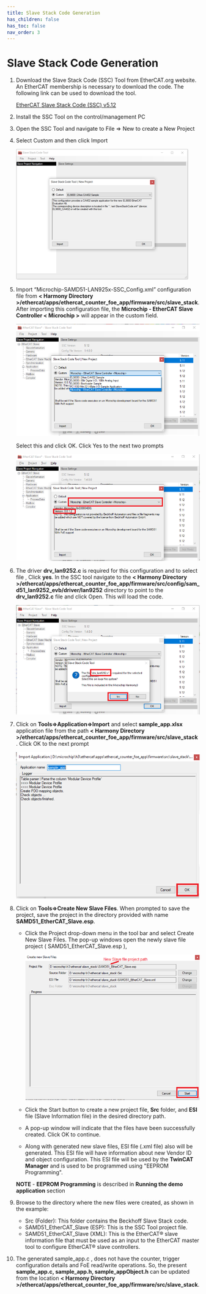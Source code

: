 ```yaml
---
title: Slave Stack Code Generation
has_children: false
has_toc: false
nav_order: 3
---
```


# **Slave Stack Code Generation**

1. Download the Slave Stack Code (SSC) Tool from EtherCAT.org website. An EtherCAT membership is necessary to download the code. The following link can be used to download the tool.

    [EtherCAT Slave Stack Code (SSC) v5.12](https://www.ethercat.org/en/downloads/downloads_01DCC32A10294F2EA866F7E46FB0285F.htm)

2.	Install the SSC Tool on the control/management PC
3.	Open the SSC Tool and navigate to File => New to create a New Project
4.	Select Custom and then click Import

    ![SSC Tool](images/ssc_import_configuration_file.png)

5.	Import “Microchip-SAMD51-LAN925x-SSC_Config.xml” configuration file from **< Harmony Directory >/ethercat/apps/ethercat_counter_foe_app/firmware/src/slave_stack**. After importing this configuration file, the **Microchip - EtherCAT Slave Controller < Microchip >**  will appear in the custom field.

    ![SSC Tool](images/custom_sscfile_selected.png)

    Select this and click OK. Click Yes to the next two prompts

    ![SSC Tool](images/ssc_import_configuration_file_2.png)

6.	The driver **drv_lan9252.c** is required for this configuration and to select file , Click **yes**. In the SSC tool navigate to the **< Harmony Directory >/ethercat/apps/ethercat_counter_foe_app/firmware/src/config/sam_d51_lan9252_evb/driver/lan9252** directory to point to the **drv_lan9252.c** file and click Open. This will load the code.

    ![SSC Tool](images/drv_lan9252_selection.png)

7.	Click on **Tools=>Application=>Import**  and select **sample_app.xlsx** application file from the path **< Harmony Directory >/ethercat/apps/ethercat_counter_foe_app/firmware/src/slave_stack** . Click OK to the next prompt

    ![SSC Tool](images/ssc_import_configuration_file_3.png)

8.	Click on **Tools=>Create New Slave Files**. When prompted to save the project, save the project in the directory provided with name **SAMD51_EtherCAT_Slave.esp**.
    *  Click the Project drop-down menu in the tool bar and select Create New Slave Files. The pop-up windows open the newly slave file project ( SAMD51_EtherCAT_Slave.esp ),

        ![SSC Tool](images/ssc_import_configuration_file_4.png)

    * Click the Start button to create a new project file, **Src** folder, and **ESI** file (Slave Information file) in the desired directory path.

    * A pop-up window will indicate that the files have been successfully created. Click OK to continue.

    * Along with generated new slave files, ESI file (.xml file) also will be generated. This ESI file will have information about new Vendor ID and object configuration. This ESI file will be used by the **TwinCAT Manager** and is used to be programmed using "EEPROM Programming".

    **NOTE** - **EEPROM Programming** is described in **Running the demo application** section

9. Browse to the directory where the new files were created, as shown in the example:
    * Src (Folder): This folder contains the Beckhoff Slave Stack code.
    * SAMD51_EtherCAT_Slave (ESP): This is the SSC Tool project file.
    * SAMD51_EtherCAT_Slave (XML): This is the EtherCAT® slave information file that must be used as an input to the EtherCAT master tool to configure EtherCAT® slave controllers.

10. The generated sample_app.c , does not have the counter, trigger configuration details and FoE read/write operations. So, the present **sample_app.c, sample_app.h, sample_appObject.h** can be updated from the location **< Harmony Directory >/ethercat/apps/ethercat_counter_foe_app/firmware/src/slave_stack**.
